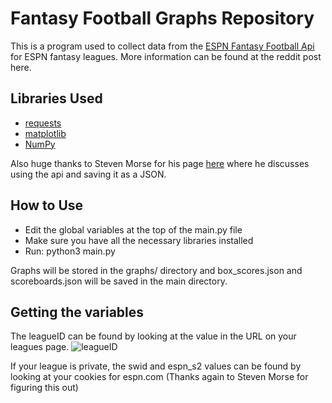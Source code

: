 # Fantasy Football Graphs Repository

This is a program used to collect data from the [ESPN Fantasy Football Api](http://games.espn.com/ffl/api/v2/scoreboard) for ESPN fantasy leagues. More information can be found at the reddit post here.

<h2> Libraries Used </h2> 

- [requests](http://docs.python-requests.org/en/master/)
- [matplotlib](https://matplotlib.org/)
- [NumPy](http://www.numpy.org/)

Also huge thanks to Steven Morse for his page [here](https://stmorse.github.io/journal/espn-fantasy-python.html) where he discusses using the api and saving it as a JSON. 

<h2> How to Use </h2>

- Edit the global variables at the top of the main.py file 
- Make sure you have all the necessary libraries installed
- Run: python3 main.py

Graphs will be stored in the graphs/ directory and box_scores.json and scoreboards.json will be saved in the main directory.

<h2> Getting the variables </h2> 

The leagueID can be found by looking at the value in the URL on your leagues page.
![leagueID](https://i.imgur.com/PV2SXsT.png)

If your league is private, the swid and espn_s2 values can be found by looking at your cookies for espn.com (Thanks again to Steven Morse for figuring this out)

